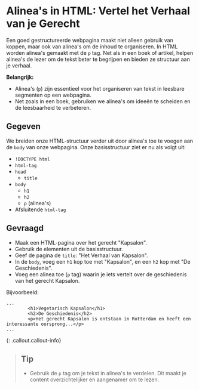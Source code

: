 
# Alinea's in HTML: Vertel het Verhaal van je Gerecht

Een goed gestructureerde webpagina maakt niet alleen gebruik van koppen, maar ook van alinea's om de inhoud te organiseren. In HTML worden alinea's gemaakt met de `p` tag. Net als in een boek of artikel, helpen alinea's de lezer om de tekst beter te begrijpen en bieden ze structuur aan je verhaal.

**Belangrijk:**
* Alinea's (`p`) zijn essentieel voor het organiseren van tekst in leesbare segmenten op een webpagina.
* Net zoals in een boek, gebruiken we alinea's om ideeën te scheiden en de leesbaarheid te verbeteren.

## Gegeven
We breiden onze HTML-structuur verder uit door alinea's toe te voegen aan de `body` van onze webpagina. Onze basisstructuur ziet er nu als volgt uit:

* `!DOCTYPE html`
* `html-tag`
* `head`
  * `title`
* `body`
  * `h1`
  * `h2`
  * `p` (alinea's)
* Afsluitende `html-tag`

## Gevraagd
* Maak een HTML-pagina over het gerecht "Kapsalon".
* Gebruik de elementen uit de basisstructuur.
* Geef de pagina de `title`: "Het Verhaal van Kapsalon".
* In de `body`, voeg een `h1` kop toe met "Kapsalon", en een `h2` kop met "De Geschiedenis".
* Voeg een alinea toe (`p` tag) waarin je iets vertelt over de geschiedenis van het gerecht Kapsalon.

Bijvoorbeeld:
```
...
        <h1>Vegetarisch Kapsalon</h1>
        <h2>De Geschiedenis</h2>
        <p>Het gerecht Kapsalon is ontstaan in Rotterdam en heeft een interessante oorsprong...</p>
... 
```

{: .callout.callout-info}
>## Tip
>* Gebruik de `p` tag om je tekst in alinea's te verdelen. Dit maakt je content overzichtelijker en aangenamer om te lezen.
